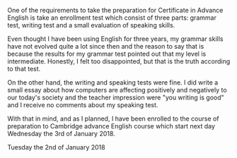 One of the requirements to take the preparation for Certificate in Advance English 
is take an enrollment test which consist of three parts: grammar test, writing test
 and a small evaluation of speaking skills.

Even thought I have been using English for three years, my grammar skills have not
evolved quite a lot since then and the reason to say that is because the results 
for my grammar test pointed out that my level is intermediate. 
Honestly, I felt too disappointed, but that is the truth according to that test.

On the other hand, the writing and speaking tests were fine. I did write a small
essay about how computers are affecting positively and negatively to our 
today's society and the teacher impression were "you writing is good" and I receive 
no comments about my speaking test. 

With that in mind, and as I planned, I have been enrolled to the course of
 preparation to Cambridge advance English course which start next day
Wednesday the 3rd of January 2018.


Tuesday the 2nd of January 2018
